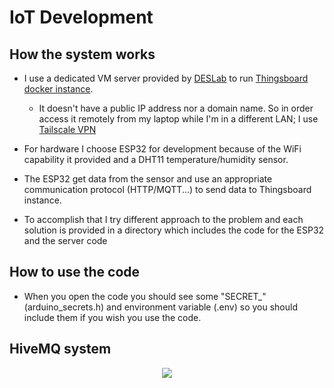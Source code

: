 # IoT Development
## How the system works
- I use a dedicated VM server provided by [DESLab](https://deslab.vn/) to run [Thingsboard docker instance](https://thingsboard.io/docs/user-guide/install/docker/).

  - It doesn't have a public IP address nor a domain name. So in order access it remotely from my laptop while I'm in a different LAN; I use [Tailscale VPN](https://tailscale.com/)
- For hardware I choose ESP32 for development because of the WiFi capability it provided and a DHT11 temperature/humidity sensor.
- The ESP32 get data from the sensor and use an appropriate communication protocol (HTTP/MQTT...) to send data to Thingsboard instance.
- To accomplish that I try different approach to the problem and each solution is provided in a directory which includes the code for the ESP32 and the server code

## How to use the code
- When you open the code you should see some "SECRET_" (arduino_secrets.h) and environment variable (.env) so you should include them if you wish you use the code.

## HiveMQ system
<div align="center">
	<img src="https://github.com/KizEvo/iot-basic-project/assets/104358167/17f0baa8-e585-46bb-98ca-faa5eb8ba781">
</div>
